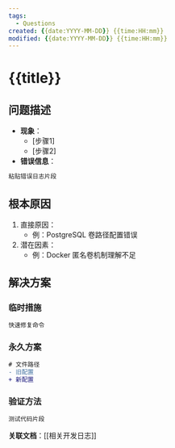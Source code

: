 ```yaml
---
tags: 
  - Questions
created: {{date:YYYY-MM-DD}} {{time:HH:mm}}
modified: {{date:YYYY-MM-DD}} {{time:HH:mm}}
---
```

# {{title}}

## 问题描述
- **现象**：
  - [步骤1] 
  - [步骤2]
- **错误信息**：
```bash
粘贴错误日志片段
```

## 根本原因
1. 直接原因：
   - 例：PostgreSQL 卷路径配置错误
2. 潜在因素：
   - 例：Docker 匿名卷机制理解不足

## 解决方案
### 临时措施
```bash
快速修复命令
```

### 永久方案
```diff
# 文件路径
- 旧配置
+ 新配置
```

### 验证方法
```python
测试代码片段
```

**关联文档**：[[相关开发日志]]